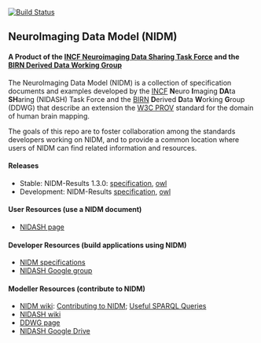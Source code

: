 [![Build Status](https://travis-ci.org/incf-nidash/nidm.png?branch=master)](https://travis-ci.org/incf-nidash/nidm)

## NeuroImaging Data Model (NIDM)

#### A Product of the [INCF Neuroimaging Data Sharing Task Force](http://wiki.incf.org/mediawiki/index.php/Neuroimaging_Task_Force) and the [BIRN Derived Data Working Group](http://www.birncommunity.org/working-with-birn/working-groups/derived-data-working-group/)

The NeuroImaging Data Model (NIDM) is a collection of specification documents and examples developed
by the [INCF](http://www.incf.org) <b>N</b>euro <b>I</b>maging <b>DA</b>ta <b>SH</b>aring (NIDASH) Task Force and the [BIRN](http://www.birncommunity.org)
<b>D</b>erived <b>D</b>ata <b>W</b>orking <b>G</b>roup (DDWG) that describe an extension the [W3C PROV](http://www.w3.org/TR/prov-primer/) standard for the domain of human brain mapping.

The goals of this repo are to foster collaboration among the standards developers working on NIDM, and to provide a common location where users of NIDM can find related information and resources.

#### Releases
* Stable: NIDM-Results 1.3.0: [specification](http://nidm.nidash.org/specs/nidm-results.html), [owl](https://github.com/incf-nidash/nidm/blob/master/nidm/nidm-results/terms/releases/nidm-results_130.owl)
* Development: NIDM-Results [specification](http://nidm.nidash.org/specs/nidm-results_dev.html), [owl](https://github.com/incf-nidash/nidm/blob/master/nidm/nidm-results/terms/nidm-results.owl)

#### User Resources (use a NIDM document)
* [NIDASH page](http://incf.org/programs/datasharing/neuroimaging-task-force)

#### Developer Resources (build applications using NIDM)
* [NIDM specifications](http://nidm.nidash.org)
* [NIDASH Google group](https://groups.google.com/forum/#!forum/incf-datasharing)

#### Modeller Resources  (contribute to NIDM)
* [NIDM wiki](https://github.com/incf-nidash/nidm/wiki): [Contributing to NIDM](https://github.com/incf-nidash/nidm/wiki/Getting-Started-with-NIDM); [Useful SPARQL Queries](https://github.com/incf-nidash/nidm/wiki/Useful-sparql-queries)
* [NIDASH wiki](http://wiki.incf.org/mediawiki/index.php/Neuroimaging_Task_Force)
* [DDWG page](http://www.birncommunity.org/working-with-birn/working-groups/derived-data-working-group/)
* [NIDASH Google Drive](https://drive.google.com/#folders/0B-BLof5_SOh8bWR3UDE4WTdELXM)
